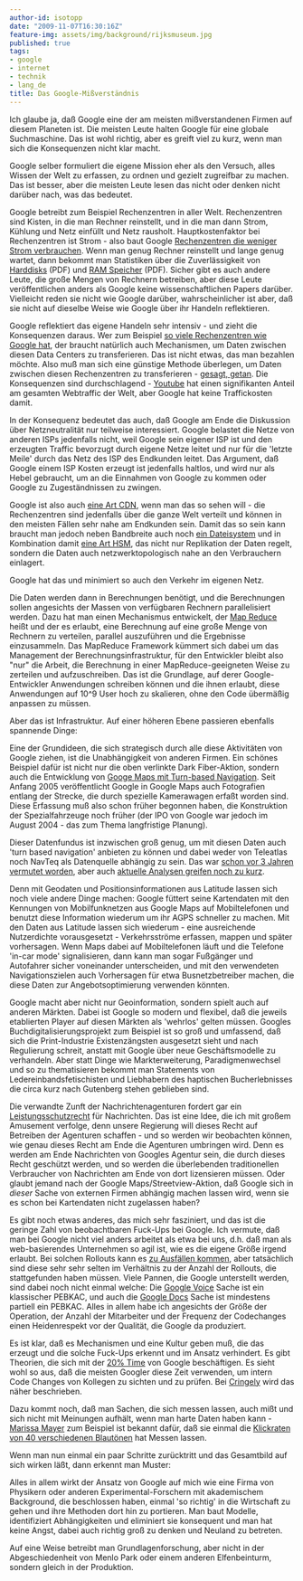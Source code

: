 ```yaml
---
author-id: isotopp
date: "2009-11-07T16:30:16Z"
feature-img: assets/img/background/rijksmuseum.jpg
published: true
tags:
- google
- internet
- technik
- lang_de
title: Das Google-Mißverständnis
---
```

Ich glaube ja, daß Google eine der am meisten mißverstandenen Firmen auf
diesem Planeten ist. Die meisten Leute halten Google für eine globale
Suchmaschine. Das ist wohl richtig, aber es greift viel zu kurz, wenn man
sich die Konsequenzen nicht klar macht.

Google selber formuliert die eigene Mission eher als den Versuch, alles
Wissen der Welt zu erfassen, zu ordnen und gezielt zugreifbar zu machen. Das
ist besser, aber die meisten Leute lesen das nicht oder denken nicht darüber
nach, was das bedeutet.

Google betreibt zum Beispiel Rechenzentren in aller Welt. Rechenzentren sind
Kisten, in die man Rechner reinstellt, und in die man dann Strom, Kühlung
und Netz einfüllt und Netz rausholt. Hauptkostenfaktor bei Rechenzentren ist
Strom - also baut Google
[Rechenzentren die weniger Strom verbrauchen](http://www.datacenterknowledge.com/archives/2009/07/15/googles-chiller-less-data-center/).
Wenn man genug Rechner reinstellt und lange genug wartet, dann bekommt man
Statistiken über die Zuverlässigkeit von
[Harddisks](http://labs.google.com/papers/disk_failures.pdf) (PDF) und 
[RAM Speicher](http://www.cs.toronto.edu/~bianca/papers/sigmetrics09.pdf)
(PDF). Sicher gibt es auch andere Leute, die große Mengen von Rechnern
betreiben, aber diese Leute veröffentlichen anders als Google keine
wissenschaftlichen Papers darüber. Vielleicht reden sie nicht wie Google
darüber, wahrscheinlicher ist aber, daß sie nicht auf dieselbe Weise wie
Google über ihr Handeln reflektieren.

Google reflektiert das eigene Handeln sehr intensiv - und zieht die
Konsequenzen daraus. Wer zum Beispiel
[so viele Rechenzentren wie Google hat](http://royal.pingdom.com/2008/04/11/map-of-all-google-data-center-locations/),
der braucht natürlich auch Mechanismen, um Daten zwischen diesen Data
Centers zu transferieren. Das ist nicht etwas, das man bezahlen möchte. Also
muß man sich eine günstige Methode überlegen, um Daten zwischen diesen
Rechenzentren zu transferieren -
[gesagt, getan](http://www.voip-news.com/feature/google-dark-fiber-050707/).
Die Konsequenzen sind durchschlagend -
[Youtube](http://blogs.broughturner.com/communications/2006/11/how_little_yout.html)
hat einen signifikanten Anteil am gesamten Webtraffic der Welt, aber Google
hat keine Traffickosten damit.

In der Konsequenz bedeutet das auch, daß Google am Ende die Diskussion über
Netzneutralität nur teilweise interessiert. Google belastet die Netze von
anderen ISPs jedenfalls nicht, weil Google sein eigener ISP ist und den
erzeugten Traffic bevorzugt durch eigene Netze leitet und nur für die
'letzte Meile' durch das Netz des ISP des Endkunden leitet. Das Argument,
daß Google einem ISP Kosten erzeugt ist jedenfalls haltlos, und wird nur als
Hebel gebraucht, um an die Einnahmen von Google zu kommen oder Google zu
Zugeständnissen zu zwingen.

Google ist also auch 
[eine Art CDN](http://www.datacenterknowledge.com/archives/2008/12/15/the-google-cdn/),
wenn man das so sehen will - die Rechenzentren sind jedenfalls über die
ganze Welt verteilt und können in den meisten Fällen sehr nahe am Endkunden
sein. Damit das so sein kann braucht man jedoch neben Bandbreite auch noch
[ein Dateisystem](http://labs.google.com/papers/gfs.html) und in Kombination damit 
[eine Art HSM](http://features.techworld.com/storage/3184/googles-storage-infrastructure--part-2/),
das nicht nur Replikation der Daten regelt, sondern die Daten auch
netzwerktopologisch nahe an den Verbrauchern einlagert.

Google hat das und minimiert so auch den Verkehr im eigenen Netz.

Die Daten werden dann in Berechnungen benötigt, und die Berechnungen sollen
angesichts der Massen von verfügbaren Rechnern parallelisiert werden. Dazu
hat man einen Mechanismus entwickelt, der
[Map Reduce](http://labs.google.com/papers/mapreduce.html) heißt und der es
erlaubt, eine Berechnung auf eine große Menge von Rechnern zu verteilen,
parallel auszuführen und die Ergebnisse einzusammeln. Das MapReduce
Framework kümmert sich dabei um das Management der Berechnungsinfrastruktur,
für den Entwickler bleibt also "nur" die Arbeit, die Berechnung in einer
MapReduce-geeigneten Weise zu zerteilen und aufzuschreiben. Das ist die
Grundlage, auf derer Google-Entwickler Anwendungen schreiben können und die
ihnen erlaubt, diese Anwendungen auf 10\^9 User hoch zu skalieren, ohne den
Code übermäßig anpassen zu müssen.

Aber das ist Infrastruktur. Auf einer höheren Ebene passieren ebenfalls
spannende Dinge:

Eine der Grundideen, die sich strategisch durch alle diese Aktivitäten von
Google ziehen, ist die Unabhängigkeit von anderen Firmen. Ein schönes
Beispiel dafür ist nicht nur die oben verlinkte Dark Fiber-Aktion, sondern
auch die Entwicklung von
[Googe Maps mit Turn-based Navigation](http://www.iphone-scoop.com/2009/10/turn-by-turn-based-navigation-apps-by-google/).
Seit Anfang 2005 veröffentlicht Google in Google Maps auch Fotografien
entlang der Strecke, die durch spezielle Kamerawagen erfaßt worden sind.
Diese Erfassung muß also schon früher begonnen haben, die Konstruktion der
Spezialfahrzeuge noch früher (der IPO von Google war jedoch im August 2004 -
das zum Thema langfristige Planung).

Dieser Datenfundus ist inzwischen groß genug, um mit diesen Daten auch 'turn
based navigation' anbieten zu können und dabei weder von Teleatlas noch
NavTeq als Datenquelle abhängig zu sein. Das war
[schon vor 3 Jahren vermutet worden](http://battellemedia.com/archives/002306.php), aber auch 
[aktuelle Analysen greifen noch zu kurz](http://www.finanzen.net/nachricht/aktien/Google-greift-mit-neuer-Handy-Software-Navi-Hersteller-an-692403).

Denn mit Geodaten und Positionsinformationen aus Latitude lassen sich noch
viele andere Dinge machen: Google füttert seine Kartendaten mit den
Kennungen von Mobilfunknetzen aus Google Maps auf Mobiltelefonen und benutzt
diese Information wiederum um ihr AGPS schneller zu machen. Mit den Daten
aus Latitude lassen sich wiederum - eine ausreichende Nutzerdichte
vorausgesetzt - Verkehrsströme erfassen, mappen und später vorhersagen. Wenn
Maps dabei auf Mobiltelefonen läuft und die Telefone 'in-car mode'
signalisieren, dann kann man sogar Fußgänger und Autofahrer sicher
voneinander unterscheiden, und mit den verwendeten Navigationszielen auch
Vorhersagen für etwa Busnetzbetreiber machen, die diese Daten zur
Angebotsoptimierung verwenden könnten.

Google macht aber nicht nur Geoinformation, sondern spielt auch auf anderen
Märkten. Dabei ist Google so modern und flexibel, daß die jeweils
etablierten Player auf diesen Märkten als 'wehrlos' gelten müssen. Googles
Buchdigitalisierungsprojekt zum Beispiel ist so groß und umfassend, daß sich
die Print-Industrie Existenzängsten ausgesetzt sieht und nach Regulierung
schreit, anstatt mit Google über neue Geschäftsmodelle zu verhandeln. Aber
statt Dinge wie Markterweiterung, Paradigmenwechsel und so zu thematisieren
bekommt man Statements von Ledereinbandsfetischisten und Liebhabern des
haptischen Bucherlebnisses die circa kurz nach Gutenberg stehen geblieben
sind.

Die verwandte Zunft der Nachrichtenagenturen fordert gar ein 
[Leistungsschutzrecht](http://carta.info/16569/koalition-plant-leistungsschutzrecht-fuer-verlage/)
für Nachrichten. Das ist eine Idee, die ich mit großem Amusement verfolge,
denn unsere Regierung will dieses Recht auf Betreiben der Agenturen
schaffen - und so werden wir beobachten können, wie genau dieses Recht am Ende die
Agenturen umbringen wird. Denn es werden am Ende Nachrichten von Googles
Agentur sein, die durch dieses Recht geschützt werden, und so werden die
überlebenden traditionellen Verbraucher von Nachrichten am Ende von dort
lizensieren müssen. Oder glaubt jemand nach der Google
Maps/Streetview-Aktion, daß Google sich in _dieser_ Sache von externen
Firmen abhängig machen lassen wird, wenn sie es schon bei Kartendaten nicht
zugelassen haben?

Es gibt noch etwas anderes, das mich sehr fasziniert, und das ist die
geringe Zahl von beobachtbaren Fuck-Ups bei Google. Ich vermute, daß man bei
Google nicht viel anders arbeitet als etwa bei uns, d.h. daß man als
web-basierendes Unternehmen so agil ist, wie es die eigene Größe irgend
erlaubt. Bei solchen Rollouts kann es
[zu Ausfällen kommen](http://www.zdnet.de/news/wirtschaft_telekommunikation_google_bestaetigt_ausfall_von_google_mail_story-39001023-39189745-1.htm),
aber tatsächlich sind diese sehr sehr selten im Verhältnis zu der Anzahl der
Rollouts, die stattgefunden haben müssen. Viele Pannen, die Google
unterstellt werden, sind dabei noch nicht einmal welche: Die
[Google Voice](http://www.boygeniusreport.com/2009/10/19/random-users-google-voice-mail-is-searchable-by-anyone/)
Sache ist ein klassischer PEBKAC, und auch die
[Google Docs](http://www.techcrunch.com/2009/03/07/huge-google-privacy-blunder-shares-your-docs-without-permission/)
Sache ist mindestens partiell ein PEBKAC. Alles in allem habe ich angesichts
der Größe der Operation, der Anzahl der Mitarbeiter und der Frequenz der
Codechanges einen Heidenrespekt vor der Qualität, die Google da produziert.

Es ist klar, daß es Mechanismen und eine Kultur geben muß, die das erzeugt
und die solche Fuck-Ups erkennt und im Ansatz verhindert. Es gibt Theorien,
die sich mit der
[20% Time](http://www.scottberkun.com/blog/2008/thoughts-on-googles-20-time/) von
Google beschäftigen. Es sieht wohl so aus, daß die meisten Googler diese
Zeit verwenden, um intern Code Changes von Kollegen zu sichten und zu
prüfen. Bei
[Cringely](http://www.cringely.com/2009/09/the-peoples-republic-of-google/)
wird das näher beschrieben.

Dazu kommt noch, daß man Sachen, die sich messen lassen, auch mißt und sich
nicht mit Meinungen aufhält, wenn man harte Daten haben kann -
[Marissa Mayer](http://www.guardian.co.uk/technology/2009/jul/08/google-search-marissa-mayer)
zum Beispiel ist bekannt dafür, daß sie einmal die
[Klickraten von 40 verschiedenen Blautönen](http://gigaom.com/2009/07/09/when-it-comes-to-links-color-matters/)
hat Messen lassen.

Wenn man nun einmal ein paar Schritte zurücktritt und das Gesamtbild auf
sich wirken läßt, dann erkennt man Muster:

Alles in allem wirkt der Ansatz von Google auf mich wie eine Firma von
Physikern oder anderen Experimental-Forschern mit akademischem Background,
die beschlossen haben, einmal 'so richtig' in die Wirtschaft zu gehen und
ihre Methoden dort hin zu portieren. Man baut Modelle, identifiziert
Abhängigkeiten und eliminiert sie konsequent und man hat keine Angst, dabei
auch richtig groß zu denken und Neuland zu betreten.

Auf eine Weise betreibt man Grundlagenforschung, aber nicht in der
Abgeschiedenheit von Menlo Park oder einem anderen Elfenbeinturm, sondern
gleich in der Produktion.
